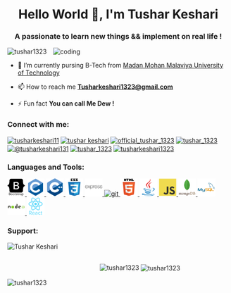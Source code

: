 <h1 align="center">Hello World 👋, I'm Tushar Keshari</h1>
<h3 align="center">A passionate to learn new things && implement on real life !</h3>

<img align="right" alt="coding" width="400" src="https://camo.githubusercontent.com/5ddf73ad3a205111cf8c686f687fc216c2946a75005718c8da5b837ad9de78c9/68747470733a2f2f7468756d62732e6766796361742e636f6d2f4576696c4e657874446576696c666973682d736d616c6c2e676966">

<p align="left"> <img src="https://komarev.com/ghpvc/?username=tushar1323&label=Profile%20views&color=0e75b6&style=flat" alt="tushar1323" /> </p>

- 🔭 I’m currently pursing B-Tech from [Madan Mohan Malaviya University of Technology](http://www.mmmut.ac.in/)

- 📫 How to reach me **Tusharkeshari1323@gmail.com**

- ⚡ Fun fact **You can call Me Dew !**

<h3 align="left">Connect with me:</h3>
<p align="left">
<a href="https://twitter.com/tusharkeshari11" target="blank"><img align="center" src="https://raw.githubusercontent.com/rahuldkjain/github-profile-readme-generator/master/src/images/icons/Social/twitter.svg" alt="tusharkeshari11" height="30" width="40" /></a>
<a href="https://linkedin.com/in/tushar keshari" target="blank"><img align="center" src="https://raw.githubusercontent.com/rahuldkjain/github-profile-readme-generator/master/src/images/icons/Social/linked-in-alt.svg" alt="tushar keshari" height="30" width="40" /></a>
<a href="https://instagram.com/official_tushar_1323" target="blank"><img align="center" src="https://raw.githubusercontent.com/rahuldkjain/github-profile-readme-generator/master/src/images/icons/Social/instagram.svg" alt="official_tushar_1323" height="30" width="40" /></a>
<a href="https://www.codechef.com/users/tushar_1323" target="blank"><img align="center" src="https://cdn.jsdelivr.net/npm/simple-icons@3.1.0/icons/codechef.svg" alt="tushar_1323" height="30" width="40" /></a>
<a href="https://www.hackerrank.com/@tusharkeshari131" target="blank"><img align="center" src="https://raw.githubusercontent.com/rahuldkjain/github-profile-readme-generator/master/src/images/icons/Social/hackerrank.svg" alt="@tusharkeshari131" height="30" width="40" /></a>
<a href="https://www.leetcode.com/tushar_1323" target="blank"><img align="center" src="https://raw.githubusercontent.com/rahuldkjain/github-profile-readme-generator/master/src/images/icons/Social/leet-code.svg" alt="tushar_1323" height="30" width="40" /></a>
<a href="https://auth.geeksforgeeks.org/user/tusharkeshari1323" target="blank"><img align="center" src="https://raw.githubusercontent.com/rahuldkjain/github-profile-readme-generator/master/src/images/icons/Social/geeks-for-geeks.svg" alt="tusharkeshari1323" height="30" width="40" /></a>
</p>

<h3 align="left">Languages and Tools:</h3>
<p align="left"> <a href="https://getbootstrap.com" target="_blank" rel="noreferrer"> <img src="https://raw.githubusercontent.com/devicons/devicon/master/icons/bootstrap/bootstrap-plain-wordmark.svg" alt="bootstrap" width="40" height="40"/> </a> <a href="https://www.cprogramming.com/" target="_blank" rel="noreferrer"> <img src="https://raw.githubusercontent.com/devicons/devicon/master/icons/c/c-original.svg" alt="c" width="40" height="40"/> </a> <a href="https://www.w3schools.com/cpp/" target="_blank" rel="noreferrer"> <img src="https://raw.githubusercontent.com/devicons/devicon/master/icons/cplusplus/cplusplus-original.svg" alt="cplusplus" width="40" height="40"/> </a> <a href="https://www.w3schools.com/css/" target="_blank" rel="noreferrer"> <img src="https://raw.githubusercontent.com/devicons/devicon/master/icons/css3/css3-original-wordmark.svg" alt="css3" width="40" height="40"/> </a> <a href="https://expressjs.com" target="_blank" rel="noreferrer"> <img src="https://raw.githubusercontent.com/devicons/devicon/master/icons/express/express-original-wordmark.svg" alt="express" width="40" height="40"/> </a> <a href="https://git-scm.com/" target="_blank" rel="noreferrer"> <img src="https://www.vectorlogo.zone/logos/git-scm/git-scm-icon.svg" alt="git" width="40" height="40"/> </a> <a href="https://www.w3.org/html/" target="_blank" rel="noreferrer"> <img src="https://raw.githubusercontent.com/devicons/devicon/master/icons/html5/html5-original-wordmark.svg" alt="html5" width="40" height="40"/> </a> <a href="https://www.java.com" target="_blank" rel="noreferrer"> <img src="https://raw.githubusercontent.com/devicons/devicon/master/icons/java/java-original.svg" alt="java" width="40" height="40"/> </a> <a href="https://developer.mozilla.org/en-US/docs/Web/JavaScript" target="_blank" rel="noreferrer"> <img src="https://raw.githubusercontent.com/devicons/devicon/master/icons/javascript/javascript-original.svg" alt="javascript" width="40" height="40"/> </a> <a href="https://www.mongodb.com/" target="_blank" rel="noreferrer"> <img src="https://raw.githubusercontent.com/devicons/devicon/master/icons/mongodb/mongodb-original-wordmark.svg" alt="mongodb" width="40" height="40"/> </a> <a href="https://www.mysql.com/" target="_blank" rel="noreferrer"> <img src="https://raw.githubusercontent.com/devicons/devicon/master/icons/mysql/mysql-original-wordmark.svg" alt="mysql" width="40" height="40"/> </a> <a href="https://nodejs.org" target="_blank" rel="noreferrer"> <img src="https://raw.githubusercontent.com/devicons/devicon/master/icons/nodejs/nodejs-original-wordmark.svg" alt="nodejs" width="40" height="40"/> </a> <a href="https://reactjs.org/" target="_blank" rel="noreferrer"> <img src="https://raw.githubusercontent.com/devicons/devicon/master/icons/react/react-original-wordmark.svg" alt="react" width="40" height="40"/> </a> </p>

<h3 align="left">Support:</h3>
<p><a href="https://www.buymeacoffee.com/Tushar Keshari"> <img align="left" src="https://cdn.buymeacoffee.com/buttons/v2/default-yellow.png" height="50" width="210" alt="Tushar Keshari" /></a></p><br><br>

<p><img align="left" src="https://github-readme-stats.vercel.app/api/top-langs?username=tushar1323&show_icons=true&locale=en&layout=compact" alt="tushar1323" /></p>

<p>&nbsp;<img align="center" src="https://github-readme-stats.vercel.app/api?username=tushar1323&show_icons=true&locale=en" alt="tushar1323" /></p>

<p><img align="center" src="https://github-readme-streak-stats.herokuapp.com/?user=tushar1323&" alt="tushar1323" /></p>
